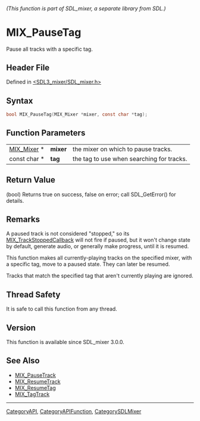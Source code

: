 ###### (This function is part of SDL_mixer, a separate library from SDL.)
# MIX_PauseTag

Pause all tracks with a specific tag.

## Header File

Defined in [<SDL3_mixer/SDL_mixer.h>](https://github.com/libsdl-org/SDL_mixer/blob/main/include/SDL3_mixer/SDL_mixer.h)

## Syntax

```c
bool MIX_PauseTag(MIX_Mixer *mixer, const char *tag);
```

## Function Parameters

|                          |           |                                           |
| ------------------------ | --------- | ----------------------------------------- |
| [MIX_Mixer](MIX_Mixer) * | **mixer** | the mixer on which to pause tracks.       |
| const char *             | **tag**   | the tag to use when searching for tracks. |

## Return Value

(bool) Returns true on success, false on error; call SDL_GetError() for
details.

## Remarks

A paused track is not considered "stopped," so its
[MIX_TrackStoppedCallback](MIX_TrackStoppedCallback) will not fire if
paused, but it won't change state by default, generate audio, or generally
make progress, until it is resumed.

This function makes all currently-playing tracks on the specified mixer,
with a specific tag, move to a paused state. They can later be resumed.

Tracks that match the specified tag that aren't currently playing are
ignored.

## Thread Safety

It is safe to call this function from any thread.

## Version

This function is available since SDL_mixer 3.0.0.

## See Also

- [MIX_PauseTrack](MIX_PauseTrack)
- [MIX_ResumeTrack](MIX_ResumeTrack)
- [MIX_ResumeTag](MIX_ResumeTag)
- [MIX_TagTrack](MIX_TagTrack)

----
[CategoryAPI](CategoryAPI), [CategoryAPIFunction](CategoryAPIFunction), [CategorySDLMixer](CategorySDLMixer)

